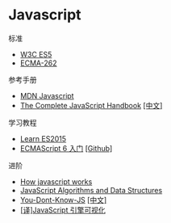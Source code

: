 # Javascript

标准

- [W3C ES5](https://www.w3.org/html/ig/zh/wiki/ES5)
- [ECMA-262](https://tc39.github.io/ecma262/)

参考手册

- [MDN Javascript](https://developer.mozilla.org/zh-CN/docs/Web/JavaScript)
- [The Complete JavaScript Handbook](https://medium.freecodecamp.org/the-complete-javascript-handbook-f26b2c71719c) [[中文]](https://juejin.im/entry/5c0f1790e51d45780317b7ad)

学习教程

- [Learn ES2015](https://babeljs.io/docs/en/learn)
- [ECMAScript 6 入门](http://es6.ruanyifeng.com/) [[Github]](https://github.com/ruanyf/es6tutorial)

进阶

- [How javascript works](https://github.com/Troland/how-javascript-works)
- [JavaScript Algorithms and Data Structures](https://github.com/trekhleb/javascript-algorithms)
- [You-Dont-Know-JS](https://github.com/getify/You-Dont-Know-JS) [[中文]](https://github.com/yyh1102/You-Dont-Know-JS-Notebook)
- [[译]JavaScript 引擎可视化](https://juejin.im/post/5e0899a35188254959366fbf?utm_source=gold_browser_extension)
